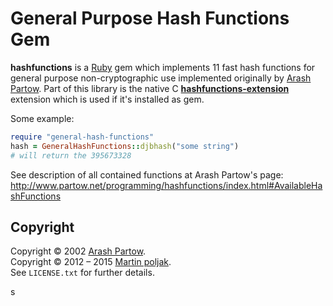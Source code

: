 General Purpose Hash Functions Gem
==================================

**hashfunctions** is a [Ruby][1] gem which implements 
11 fast hash functions for general purpose non-cryptographic use 
implemented originally by [Arash Partow][2]. Part of this library is 
the native C [**hashfunctions-extension**][3] extension which is used
if it's installed as gem.

Some example:

```ruby
require "general-hash-functions"
hash = GeneralHashFunctions::djbhash("some string")
# will return the 395673328
```
    
See description of all contained functions at Arash Partow's page:
http://www.partow.net/programming/hashfunctions/index.html#AvailableHashFunctions


Copyright
---------

Copyright &copy; 2002 [Arash Partow][2].<br> 
Copyright &copy; 2012 &ndash; 2015 [Martin poljak][4].<br>
See `LICENSE.txt` for further details.

[1]: http://www.ruby-lang.org/en/
[2]: http://www.partow.net/
[3]: http://github.com/martinkozak/hashfunctions-extension
[4]: http://www.martinkozak.net/
s
